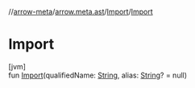 //[arrow-meta](../../../index.md)/[arrow.meta.ast](../index.md)/[Import](index.md)/[Import](-import.md)

# Import

[jvm]\
fun [Import](-import.md)(qualifiedName: [String](https://kotlinlang.org/api/latest/jvm/stdlib/kotlin/-string/index.html), alias: [String](https://kotlinlang.org/api/latest/jvm/stdlib/kotlin/-string/index.html)? = null)
